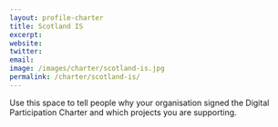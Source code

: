 ```yaml
---
layout: profile-charter
title: Scotland IS
excerpt: 
website: 
twitter: 
email: 
image: /images/charter/scotland-is.jpg
permalink: /charter/scotland-is/
---
```


Use this space to tell people why your organisation signed the Digital Participation Charter and which projects you are supporting.